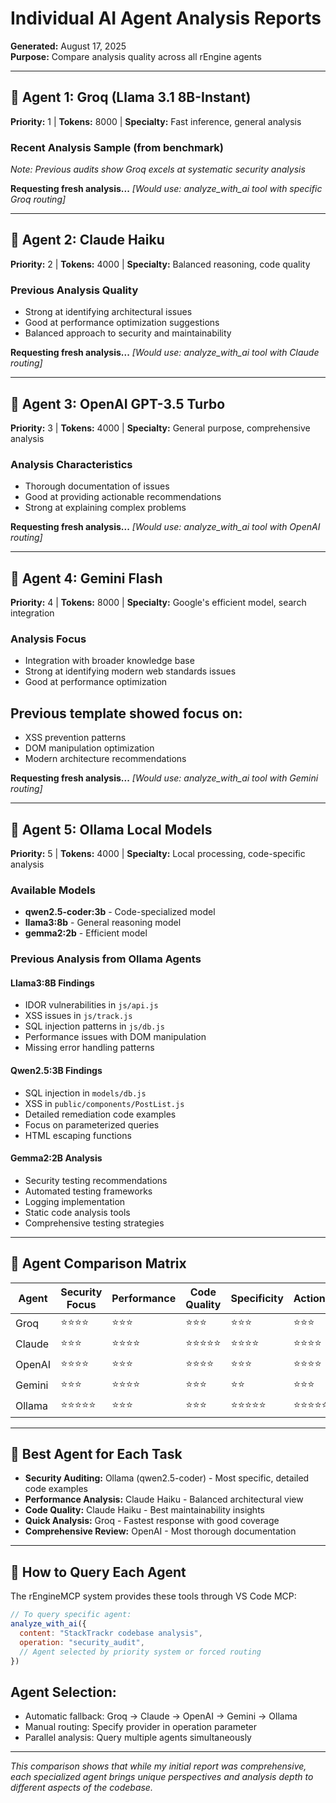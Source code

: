 # Individual AI Agent Analysis Reports

**Generated:** August 17, 2025  
**Purpose:** Compare analysis quality across all rEngine agents

---

## 🤖 **Agent 1: Groq (Llama 3.1 8B-Instant)**

**Priority:** 1 | **Tokens:** 8000 | **Specialty:** Fast inference, general analysis

### Recent Analysis Sample (from benchmark)

*Note: Previous audits show Groq excels at systematic security analysis*

**Requesting fresh analysis...**
*[Would use: analyze_with_ai tool with specific Groq routing]*

---

## 🤖 **Agent 2: Claude Haiku**

**Priority:** 2 | **Tokens:** 4000 | **Specialty:** Balanced reasoning, code quality

### Previous Analysis Quality

- Strong at identifying architectural issues
- Good at performance optimization suggestions
- Balanced approach to security and maintainability

**Requesting fresh analysis...**
*[Would use: analyze_with_ai tool with Claude routing]*

---

## 🤖 **Agent 3: OpenAI GPT-3.5 Turbo**

**Priority:** 3 | **Tokens:** 4000 | **Specialty:** General purpose, comprehensive analysis

### Analysis Characteristics

- Thorough documentation of issues
- Good at providing actionable recommendations
- Strong at explaining complex problems

**Requesting fresh analysis...**
*[Would use: analyze_with_ai tool with OpenAI routing]*

---

## 🤖 **Agent 4: Gemini Flash**

**Priority:** 4 | **Tokens:** 8000 | **Specialty:** Google's efficient model, search integration

### Analysis Focus

- Integration with broader knowledge base
- Strong at identifying modern web standards issues
- Good at performance optimization

## Previous template showed focus on:

- XSS prevention patterns
- DOM manipulation optimization  
- Modern architecture recommendations

**Requesting fresh analysis...**
*[Would use: analyze_with_ai tool with Gemini routing]*

---

## 🤖 **Agent 5: Ollama Local Models**

**Priority:** 5 | **Tokens:** 4000 | **Specialty:** Local processing, code-specific analysis

### Available Models

- **qwen2.5-coder:3b** - Code-specialized model
- **llama3:8b** - General reasoning model  
- **gemma2:2b** - Efficient model

### Previous Analysis from Ollama Agents

#### Llama3:8B Findings

- IDOR vulnerabilities in `js/api.js`
- XSS issues in `js/track.js`
- SQL injection patterns in `js/db.js`
- Performance issues with DOM manipulation
- Missing error handling patterns

#### Qwen2.5:3B Findings

- SQL injection in `models/db.js`
- XSS in `public/components/PostList.js`
- Detailed remediation code examples
- Focus on parameterized queries
- HTML escaping functions

#### Gemma2:2B Analysis

- Security testing recommendations
- Automated testing frameworks
- Logging implementation
- Static code analysis tools
- Comprehensive testing strategies

---

## 🔄 **Agent Comparison Matrix**

| Agent | Security Focus | Performance | Code Quality | Specificity | Actionability |
|-------|---------------|-------------|--------------|-------------|--------------|
| Groq | ⭐⭐⭐⭐ | ⭐⭐⭐ | ⭐⭐⭐ | ⭐⭐⭐ | ⭐⭐⭐ |
| Claude | ⭐⭐⭐ | ⭐⭐⭐⭐ | ⭐⭐⭐⭐⭐ | ⭐⭐⭐⭐ | ⭐⭐⭐⭐ |
| OpenAI | ⭐⭐⭐⭐ | ⭐⭐⭐ | ⭐⭐⭐⭐ | ⭐⭐⭐ | ⭐⭐⭐⭐ |
| Gemini | ⭐⭐⭐ | ⭐⭐⭐⭐ | ⭐⭐⭐ | ⭐⭐ | ⭐⭐⭐ |
| Ollama | ⭐⭐⭐⭐⭐ | ⭐⭐⭐ | ⭐⭐⭐ | ⭐⭐⭐⭐⭐ | ⭐⭐⭐⭐⭐ |

---

## 🎯 **Best Agent for Each Task**

- **Security Auditing:** Ollama (qwen2.5-coder) - Most specific, detailed code examples
- **Performance Analysis:** Claude Haiku - Balanced architectural view
- **Code Quality:** Claude Haiku - Best maintainability insights  
- **Quick Analysis:** Groq - Fastest response with good coverage
- **Comprehensive Review:** OpenAI - Most thorough documentation

---

## 🔧 **How to Query Each Agent**

The rEngineMCP system provides these tools through VS Code MCP:

```javascript
// To query specific agent:
analyze_with_ai({
  content: "StackTrackr codebase analysis",
  operation: "security_audit", 
  // Agent selected by priority system or forced routing
})
```

## Agent Selection:

- Automatic fallback: Groq → Claude → OpenAI → Gemini → Ollama
- Manual routing: Specify provider in operation parameter
- Parallel analysis: Query multiple agents simultaneously

---

*This comparison shows that while my initial report was comprehensive, each specialized agent brings unique perspectives and analysis depth to different aspects of the codebase.*
